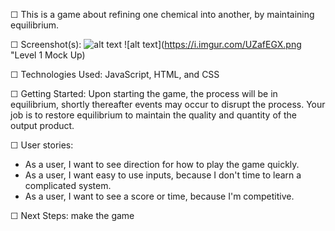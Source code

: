 ☐ This is a game about refining one chemical into another, by maintaining equilibrium.

☐ Screenshot(s): ![alt text](https://i.imgur.com/ZKSyg2J.jpg "Under Pressure Simulator")
![alt text](https://i.imgur.com/UZafEGX.png "Level 1 Mock Up)

☐ Technologies Used: JavaScript, HTML, and CSS

☐ Getting Started: 
    Upon starting the game, the process will be in equilibrium, shortly thereafter events may occur to disrupt the process.  Your job is to restore equilibrium to maintain the quality and quantity of the output product.

☐ User stories:
* As a user, I want to see direction for how to play the game        quickly.
* As a user, I want easy to use inputs, because I don't time to      learn a complicated system.
* As a user, I want to see a score or time, because I'm              competitive.

☐ Next Steps: make the game
